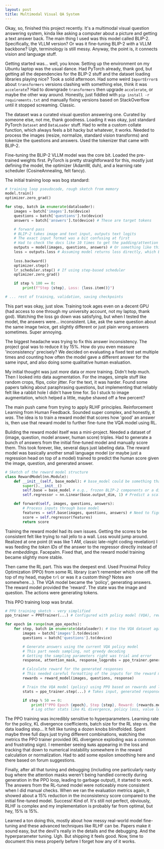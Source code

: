 ```yaml
---
layout: post
title: Multimodal Visual QA System
---
```


Okay, so, finished this project recently. It's a multimodal visual question answering system, kinda like asking a computer about a picture and getting a text answer back. The main thing I used was this model called BLIP-2. Specifically, the VLLM version? Or was it fine-tuning BLIP-2 *with* a VLLM backbone? Ugh, terminology is still messy. Anyway, the point is, it connects vision and language stuff.

Getting started was... well, you know. Setting up the environment on my Ubuntu laptop was the usual dance. Had PyTorch already, thank god, but getting all the dependencies for the BLIP-2 stuff and the dataset loading libraries playing nice? Took a solid afternoon. Had some weird `ImportError`s about `transformers` versions clashing with something else, think it was `accelerate`? Had to downgrade `transformers` then upgrade `accelerate`, or maybe the other way around. Honestly, just fiddled with `pip install -r requirements.txt` and manually fixing versions based on StackOverflow until it stopped screaming. Classic.

The dataset was a curated visual question answering one. Curated by someone else, not me, thank goodness. Loading it was okay, just standard PyTorch `Dataset` and `DataLoader` stuff. Had to write a custom collate function, which always feels a bit hacky but whatever, it works. Needed to process the images (resize, normalize, standard vision transforms) and tokenize the questions and answers. Used the tokenizer that came with BLIP-2.

Fine-tuning the BLIP-2 VLLM model was the core bit. Loaded the pre-trained weights first. PyTorch is pretty straightforward for this, mostly just defining the model, the optimizer (AdamW, duh), and a learning rate scheduler (CosineAnnealing, felt fancy).

The initial training loop was bog standard:

```python
# training loop pseudocode, rough sketch from memory
model.train()
optimizer.zero_grad()

for step, batch in enumerate(dataloader):
    images = batch['images'].to(device)
    questions = batch['questions'].to(device)
    answers = batch['answers'].to(device) # These are target tokens

    # forward pass
    # BLIP-2 takes image and text input, outputs text logits
    # The exact input format was a bit confusing at first
    # Had to check the docs like 10 times to get the padding/attention masks right
    outputs = model(images, questions, answers) # Or something like this? Need to check notes...
    loss = outputs.loss # Assuming model returns loss directly, which BLIP-2 often does
    
    loss.backward()
    optimizer.step()
    lr_scheduler.step() # If using step-based scheduler
    optimizer.zero_grad()

    if step % 100 == 0:
        print(f"Step {step}, Loss: {loss.item()}")

# ... rest of training, validation, saving checkpoints
```
This part was okay, just slow. Training took ages even on a decent GPU (had access to one through my university account, not my laptop, thank god). Watching the loss go down was satisfying, but when I tested the model, the answers were... inconsistent. Like, ask the same question about the same image twice, get slightly different or just plain wrong answers sometimes. Super annoying.

The biggest headache was trying to fix this answer inconsistency. The project goal was to reduce it by 15%. How do you even measure 'inconsistency' precisely? We decided on evaluating a fixed test set multiple times and counting how often the model gave a different answer for the same input, and also doing some qualitative human evaluation.

My initial thought was just *more* data or *more* training. Didn't help much. Then I looked into data augmentation. For the images, simple stuff like random crops, flips, color jitter. For the text, it was harder. Found some papers talking about paraphrasing questions, but implementing that reliably felt like a rabbit hole I didn't have time for. So I stuck to image augmentation, which helped a little, maybe shaved off a few percent?

The main push came from trying to apply RLHF principles. Reinforcement Learning from Human Feedback. Sounded super complex, and honestly, it *was*. The idea is to train a reward model that scores how 'good' an answer is, then use that reward model to further fine-tune the VQA model using RL.

Building the reward model itself was a mini-project. Needed a dataset of (image, question, model answer, human score) triples. Had to generate a bunch of answers from the initial fine-tuned model and manually score them. This took forever, like, several days just labeling data. The reward model was basically another small language model (or maybe just a regression head on top of a model) trained to predict the human score given the image, question, and generated answer.

```python
# Sketch of the reward model structure
class RewardModel(nn.Module):
    def __init__(self, base_model): # base_model could be something that processes image+text
        super().__init__()
        self.base = base_model # e.g., frozen BLIP-2 components or a different smaller model
        self.regressor = nn.Linear(base.output_dim, 1) # Predict a scalar score

    def forward(self, images, questions, answers):
        # Process inputs through base model
        features = self.base(images, questions, answers) # Need to figure out how base model takes all 3
        score = self.regressor(features)
        return score
```
Training the reward model had its own issues. Getting the scores to be consistent felt like trying to nail jello to a wall. Loss would jump around. Realized at one point (it was like 1 AM, classic late-night coding revelation) I was feeding the *token IDs* of the answer to the regressor directly instead of the *embeddings*. Facepalm. Fixed that, and the reward model training became slightly more stable.

Then came the RL part. This was the deepest end. Used Proximal Policy Optimization (PPO) from some RL library (can't remember which one off the top of my head, maybe `trl` or was it a custom thing? Notes are somewhere...). The VQA model became the 'policy', generating answers. The reward model provided the 'reward'. The state was the image and question. The actions were generating tokens.

This PPO training loop was brutal.

```python
# PPO training sketch - very simplified
ppo_trainer = PPOTrainer(...) # Configured with policy model (VQA), reward model, etc.

for epoch in range(num_ppo_epochs):
    for step, batch in enumerate(dataloader): # Use the VQA dataset again
        images = batch['images'].to(device)
        questions = batch['questions'].to(device)

        # Generate answers using the current VQA policy model
        # This part needs sampling, not greedy decoding
        # Getting the sampling parameters right was trial and error
        response, attention_mask, response_logprobs = ppo_trainer.generate(...) 

        # Calculate reward for the generated responses
        # This needed careful formatting of the inputs for the reward model
        rewards = reward_model(images, questions, response)

        # Train the VQA model (policy) using PPO based on rewards and logprobs
        stats = ppo_trainer.step(...) # Takes input, generated response, logprobs, rewards

        if step % 50 == 0:
            print(f"PPO Epoch {epoch}, Step {step}, Reward: {rewards.mean()}")
            # Log other stats like KL divergence, policy loss, value loss
```
The PPO training was incredibly sensitive to hyperparameters. Learning rate for the policy, KL divergence coefficients, batch size for the RL step vs. the data loading step... It felt like tuning a dozen knobs blindfolded. Spent maybe three full days just trying different combinations, watching the metrics the PPO trainer provided (KL divergence exploding was a common and frustrating sign). I remember seeing `NaN`s appearing in the loss and tracking that down to numerical instability somewhere in the reward calculation or normalization. Had to add some epsilon smoothing here and there based on forum suggestions.

Finally, after all that tuning and debugging (including one particularly nasty bug where the attention masks weren't being handled correctly during generation in the PPO loop, leading to garbage output), it started to work. The answers from the RL-tuned model were noticeably more consistent when I did manual checks. When we ran the evaluation metrics again, it showed about a 15% reduction in the inconsistency score compared to the initial fine-tuned model. Success! Kind of. It's still not perfect, obviously, RLHF is complex and my implementation is probably far from optimal, but hey, 15% is 15%.

Learned a ton doing this, mostly about how messy real-world model fine-tuning and these advanced techniques like RLHF can be. Papers make it sound easy, but the devil's really in the details and the debugging. And the hyperparameter tuning. Ugh. But shipping it feels good. Now, time to document this mess properly before I forget how any of it works.
